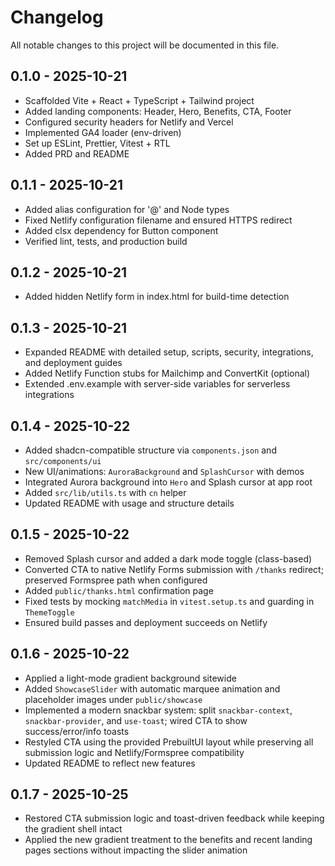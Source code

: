 # Changelog

All notable changes to this project will be documented in this file.

## 0.1.0 - 2025-10-21
- Scaffolded Vite + React + TypeScript + Tailwind project
- Added landing components: Header, Hero, Benefits, CTA, Footer
- Configured security headers for Netlify and Vercel
- Implemented GA4 loader (env-driven)
- Set up ESLint, Prettier, Vitest + RTL
- Added PRD and README

## 0.1.1 - 2025-10-21
- Added alias configuration for '@' and Node types
- Fixed Netlify configuration filename and ensured HTTPS redirect
- Added clsx dependency for Button component
- Verified lint, tests, and production build

## 0.1.2 - 2025-10-21
- Added hidden Netlify form in index.html for build-time detection

## 0.1.3 - 2025-10-21
- Expanded README with detailed setup, scripts, security, integrations, and deployment guides
- Added Netlify Function stubs for Mailchimp and ConvertKit (optional)
- Extended .env.example with server-side variables for serverless integrations

## 0.1.4 - 2025-10-22
- Added shadcn-compatible structure via `components.json` and `src/components/ui`
- New UI/animations: `AuroraBackground` and `SplashCursor` with demos
- Integrated Aurora background into `Hero` and Splash cursor at app root
- Added `src/lib/utils.ts` with `cn` helper
- Updated README with usage and structure details

## 0.1.5 - 2025-10-22
- Removed Splash cursor and added a dark mode toggle (class-based)
- Converted CTA to native Netlify Forms submission with `/thanks` redirect; preserved Formspree path when configured
- Added `public/thanks.html` confirmation page
- Fixed tests by mocking `matchMedia` in `vitest.setup.ts` and guarding in `ThemeToggle`
- Ensured build passes and deployment succeeds on Netlify

## 0.1.6 - 2025-10-22
- Applied a light-mode gradient background sitewide
- Added `ShowcaseSlider` with automatic marquee animation and placeholder images under `public/showcase`
- Implemented a modern snackbar system: split `snackbar-context`, `snackbar-provider`, and `use-toast`; wired CTA to show success/error/info toasts
- Restyled CTA using the provided PrebuiltUI layout while preserving all submission logic and Netlify/Formspree compatibility
- Updated README to reflect new features

## 0.1.7 - 2025-10-25
- Restored CTA submission logic and toast-driven feedback while keeping the gradient shell intact
- Applied the new gradient treatment to the benefits and recent landing pages sections without impacting the slider animation